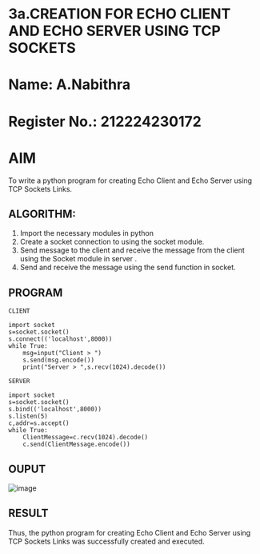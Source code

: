 # 3a.CREATION FOR ECHO CLIENT AND ECHO SERVER USING TCP SOCKETS
# Name: A.Nabithra
# Register No.: 212224230172
# AIM
To write a python program for creating Echo Client and Echo Server using TCP
Sockets Links.
## ALGORITHM:
1. Import the necessary modules in python
2. Create a socket connection to using the socket module.
3. Send message to the client and receive the message from the client using the Socket module in
 server .
4. Send and receive the message using the send function in socket.
## PROGRAM
```
CLIENT

import socket 
s=socket.socket() 
s.connect(('localhost',8000)) 
while True: 
    msg=input("Client > ") 
    s.send(msg.encode()) 
    print("Server > ",s.recv(1024).decode())  

SERVER

import socket 
s=socket.socket() 
s.bind(('localhost',8000)) 
s.listen(5) 
c,addr=s.accept() 
while True: 
    ClientMessage=c.recv(1024).decode() 
    c.send(ClientMessage.encode())
```
## OUPUT
![image](https://github.com/user-attachments/assets/8ceb623c-2ffc-4954-a0e1-6cc6bd902f09)

## RESULT
Thus, the python program for creating Echo Client and Echo Server using TCP Sockets Links 
was successfully created and executed.
